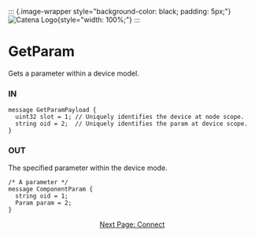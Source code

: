 ::: {.image-wrapper style="background-color: black; padding: 5px;"}
![Catena Logo](../images/Catena%20Logo_PMS2191%20&%20White.png){style="width: 100%;"}
:::

# GetParam
Gets a parameter within a device model.

### IN
```
message GetParamPayload {
  uint32 slot = 1; // Uniquely identifies the device at node scope.
  string oid = 2;  // Uniquely identifies the param at device scope.
}
```

### OUT
The specified parameter within the device mode.
```
/* A parameter */
message ComponentParam {
  string oid = 1;
  Param param = 2;
}
```

<div style="text-align: center">

[Next Page: Connect](Connect.html)

</div>